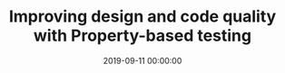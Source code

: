 ---
title: 'Improving design and code quality with Property-based testing'
description: >
 A suite of traditional unit tests will only be as strong as the possible arguments or parameters tested against your code. Quoting Romeu Moura: If you take a String as an argument, then the works of Shakespeare in Japanese & Korean are ONE valid input. Obviously, this can be achieved with parameterized testing. However, this makes the unit tests so big that it is harder to understand which behaviour it is validating. We want our unit tests to also serve as living documentation so they should be comprehensible and to the point.
 <br />
 <br />
 Enter Property-Based Testing. In Property-Based Testing, we randomly generate data points within the boundary of a property to verify the property’s behaviour. This not only lets us test edge cases that could expose unwanted and unexpected errors in the code but also enables us to make small tests that are readable and clear. Making these tests will also force you to think harder about the problem at hand and improve your design and code quality.
 <br />
 <br />
 In this technical session, João demonstrates and explains what property-based testing is, and how to implement it in C# with FsCheck and Java with JUnit-Quickcheck. If you are interested in improving your unit testing, so you don’t have to worry much about test data anymore, but more about the problem your code is solving, this talk is for you!
conference: 'Q-con ABN AMRO'
type: 'talk'
location: 'Amsterdam, The Netherlands'
website: 'https://events.codemotion.com/conferences/rome/2019/'
slides: 'https://speakerdeck.com/player/bba0477ceef34ba88c4e766ab7220a7d'
date: 2019-09-11 00:00:00
featured_image: 'images/speaking/2019-09-11-q-con-abn-amro-improving-design-and-code-quality-with-property-based-testing.webp'
---